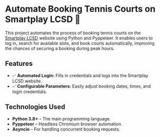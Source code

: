 # Automate Booking Tennis Courts on Smartplay LCSD 🎾

This project automates the process of booking tennis courts on the [Smartplay LCSD](https://www.smartplay.lcsd.gov.hk/home) website using Python and Pyppeteer. It enables users to log in, search for available slots, and book courts automatically, improving the chances of securing a booking during peak hours.

## Features
- ✅ **Automated Login:** Fills in credentials and logs into the Smartplay LCSD website.  
- ✅ **Configurable Parameters:** Easily adjust booking dates, times, and login credentials.  

## Technologies Used
- **Python 3.8+** – The main programming language.  
- **Pyppeteer** – Headless Chromium browser automation.  
- **Asyncio** – For handling concurrent booking requests. 
